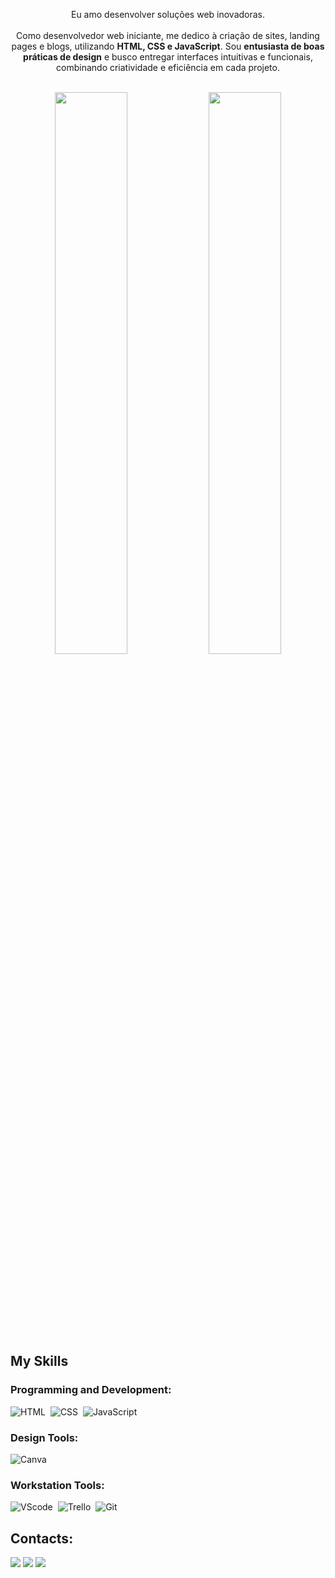 <p align="center">Eu amo desenvolver soluções web inovadoras. <br><br> Como desenvolvedor web iniciante, me dedico à criação de sites, landing pages e blogs, utilizando <strong>HTML, CSS e JavaScript</strong>. Sou <strong>entusiasta de boas práticas de design</strong> e busco entregar interfaces intuitivas e funcionais, combinando criatividade e eficiência em cada projeto.</p>&nbsp;

<div align="center" style="margin-bottom:100px">
<img width=48% align="center"  src="https://github-readme-streak-stats.herokuapp.com?user=herickhannier&theme=dracula&mode=weekly" />
<img width=48% align="center" src="https://github-readme-stats.vercel.app/api/top-langs/?username=herickhannier&show_icons=true&theme=dracula&layout=compact" />
</div>
 
&nbsp;
&nbsp;
  
## My Skills

### Programming and Development:

![HTML](https://img.shields.io/badge/HTML5-E34F26?style=for-the-badge&logo=html5&logoColor=white)&nbsp;
![CSS](https://img.shields.io/badge/CSS3-1572B6?style=for-the-badge&logo=css3&logoColor=white)&nbsp;
![JavaScript](https://img.shields.io/badge/JavaScript-F7DF1E?style=for-the-badge&logo=javascript&logoColor=black)&nbsp;

### Design Tools:

![Canva](https://img.shields.io/badge/Canva-%2300C4CC.svg?style=for-the-badge&logo=Canva&logoColor=white)&nbsp;

### Workstation Tools:

![VScode](https://img.shields.io/badge/vscode-007ACC?style=for-the-badge&logo=visual-studio-code&logoColor=white)&nbsp;
![Trello](https://img.shields.io/badge/Trello-0052CC?style=for-the-badge&logo=trello&logoColor=white)&nbsp;
![Git](https://img.shields.io/badge/GIT-E44C30?style=for-the-badge&logo=git&logoColor=white)&nbsp;
&nbsp;
&nbsp;

## Contacts:
 <div>
<a href="https://instagram.com/yherick_" target="_blank"><img loading="lazy" src="https://img.shields.io/badge/-Instagram-%23E4405F?style=for-the-badge&logo=instagram&logoColor=white" target="_blank"></a>
<a href = "mailto:herickhannier17@gmail.com"><img loading="lazy" src="https://img.shields.io/badge/Gmail-D14836?style=for-the-badge&logo=gmail&logoColor=white" target="_blank"></a>
<a href="https://www.linkedin.com/in/herick-hannier" target="_blank"><img loading="lazy" src="https://img.shields.io/badge/-LinkedIn-%230077B5?style=for-the-badge&logo=linkedin&logoColor=white" target="_blank"></a>     
</div>
  
 

